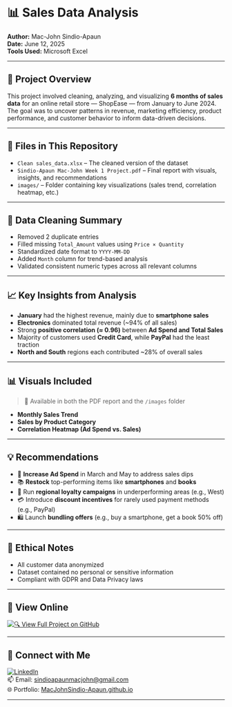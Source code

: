 # 📊 Sales Data Analysis

**Author:** Mac-John Sindio-Apaun  
**Date:** June 12, 2025  
**Tools Used:** Microsoft Excel  

---

## 🧾 Project Overview

This project involved cleaning, analyzing, and visualizing **6 months of sales data** for an online retail store — ShopEase — from January to June 2024. The goal was to uncover patterns in revenue, marketing efficiency, product performance, and customer behavior to inform data-driven decisions.

---

## 📂 Files in This Repository

- `Clean sales_data.xlsx` – The cleaned version of the dataset  
- `Sindio-Apaun Mac-John Week 1 Project.pdf` – Final report with visuals, insights, and recommendations  
- `images/` – Folder containing key visualizations (sales trend, correlation heatmap, etc.)

---

## 🧹 Data Cleaning Summary

- Removed 2 duplicate entries
- Filled missing `Total_Amount` values using `Price × Quantity`
- Standardized date format to `YYYY-MM-DD`
- Added `Month` column for trend-based analysis
- Validated consistent numeric types across all relevant columns

---

## 📈 Key Insights from Analysis

- **January** had the highest revenue, mainly due to **smartphone sales**
- **Electronics** dominated total revenue (~94% of all sales)
- Strong **positive correlation (≈ 0.96)** between **Ad Spend and Total Sales**
- Majority of customers used **Credit Card**, while **PayPal** had the least traction
- **North and South** regions each contributed ~28% of overall sales

---

## 📊 Visuals Included

> 📍 Available in both the PDF report and the `/images` folder

- **Monthly Sales Trend**  
- **Sales by Product Category**  
- **Correlation Heatmap (Ad Spend vs. Sales)**  

---

## 💡 Recommendations

- 📢 **Increase Ad Spend** in March and May to address sales dips
- 📚 **Restock** top-performing items like **smartphones** and **books**
- 🎯 Run **regional loyalty campaigns** in underperforming areas (e.g., West)
- 💳 Introduce **discount incentives** for rarely used payment methods (e.g., PayPal)
- 🛍️ Launch **bundling offers** (e.g., buy a smartphone, get a book 50% off)

---

## 🔐 Ethical Notes

- All customer data anonymized  
- Dataset contained no personal or sensitive information  
- Compliant with GDPR and Data Privacy laws

---

## 🔗 View Online

[![🔍 View Full Project on GitHub](https://img.shields.io/badge/View_Project-GitHub-blue?style=for-the-badge&logo=github)](https://github.com/Mac-John/sales_data_analysis)

---

## 👋 Connect with Me

[![LinkedIn](https://img.shields.io/badge/LinkedIn-Connect-blue?style=for-the-badge&logo=linkedin)](https://linkedin.com/in/macjohnsindioapaun)  
📫 Email: sindioapaunmacjohn@gmail.com  
🌐 Portfolio: [MacJohnSindio-Apaun.github.io](https://mac-john.github.io/)

---
